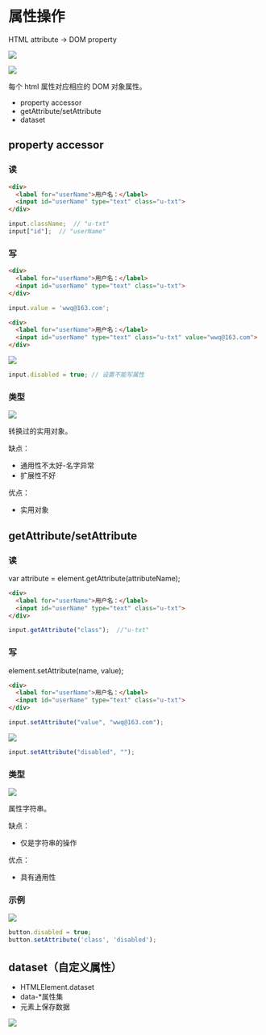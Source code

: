 # 属性操作

 HTML attribute -> DOM property

![](http://oeryvxt85.bkt.clouddn.com/2017-02-07-Screen%20Shot%202017-02-07%20at%2012.13.04%20PM.png)

![](http://oeryvxt85.bkt.clouddn.com/2017-02-07-Screen%20Shot%202017-02-07%20at%2012.12.45%20PM.png)

每个 html 属性对应相应的 DOM 对象属性。

- property accessor
- getAttribute/setAttribute
- dataset

## property accessor

### 读

```html
<div>
  <label for="userName">用户名：</label>
  <input id="userName" type="text" class="u-txt">
</div>
```

```js
input.className;  // "u-txt"
input["id"];  // "userName"
```

### 写

```html
<div>
  <label for="userName">用户名：</label>
  <input id="userName" type="text" class="u-txt">
</div>
```

```js
input.value = 'wwq@163.com';
```

```html
<div>
  <label for="userName">用户名：</label>
  <input id="userName" type="text" class="u-txt" value="wwq@163.com">
</div>
```

![](http://oeryvxt85.bkt.clouddn.com/2017-02-07-Screen%20Shot%202017-02-07%20at%2012.21.05%20PM.png)

```js
input.disabled = true; // 设置不能写属性
```

### 类型

![](http://oeryvxt85.bkt.clouddn.com/2017-02-07-Screen%20Shot%202017-02-07%20at%2012.25.59%20PM.png)

转换过的实用对象。

缺点：

 - 通用性不太好-名字异常
 - 扩展性不好

优点：

- 实用对象

## getAttribute/setAttribute

### 读

var attribute = element.getAttribute(attributeName);

```html
<div>
  <label for="userName">用户名：</label>
  <input id="userName" type="text" class="u-txt">
</div>
```

```js
input.getAttribute("class");  //"u-txt"
```

### 写

element.setAttribute(name, value);

```html
<div>
  <label for="userName">用户名：</label>
  <input id="userName" type="text" class="u-txt">
</div>
```

```js
input.setAttribute("value", "wwq@163.com");
```

![](http://oeryvxt85.bkt.clouddn.com/2017-02-07-Screen%20Shot%202017-02-07%20at%2012.21.05%20PM.png)

```js
input.setAttribute("disabled", "");
```

### 类型

![](http://oeryvxt85.bkt.clouddn.com/2017-02-07-Screen%20Shot%202017-02-07%20at%2012.46.56%20PM-1.png)

属性字符串。

缺点：

- 仅是字符串的操作

优点：

- 具有通用性

### 示例

![](http://oeryvxt85.bkt.clouddn.com/2017-02-07-Screen%20Shot%202017-02-07%20at%2012.53.41%20PM.png)

```js
button.disabled = true;
button.setAttribute('class', 'disabled');
```

## dataset（自定义属性）

- HTMLElement.dataset
- data-*属性集
- 元素上保存数据

![](http://oeryvxt85.bkt.clouddn.com/2017-02-07-Screen%20Shot%202017-02-07%20at%201.04.32%20PM.png)


